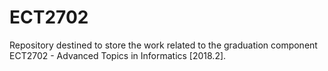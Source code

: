 # ECT2702

Repository destined to store the work related to the graduation component ECT2702 - Advanced Topics in Informatics [2018.2].


